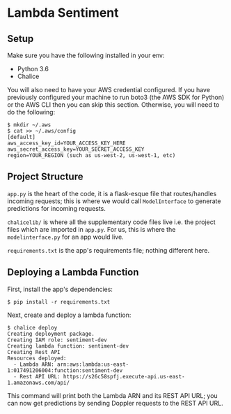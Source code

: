 # Lambda Sentiment

## Setup
Make sure you have the following installed in your env:
  * Python 3.6
  * Chalice

You will also need to have your AWS credential configured. If you have
previously configured your machine to run boto3 (the AWS SDK for Python) or the
AWS CLI then you can skip this section. Otherwise, you will need to do the
following:
```
$ mkdir ~/.aws
$ cat >> ~/.aws/config
[default]
aws_access_key_id=YOUR_ACCESS_KEY_HERE
aws_secret_access_key=YOUR_SECRET_ACCESS_KEY
region=YOUR_REGION (such as us-west-2, us-west-1, etc)
```

## Project Structure
`app.py` is the heart of the code, it is a flask-esque file that routes/handles
incoming requests; this is where we would call `ModelInterface` to generate
predictions for incoming requests.

`chalicelib/` is where all the supplementary code files live i.e. the project files
which are imported in `app.py`. For us, this is where the `modelinterface.py` for
an app would live.

`requirements.txt` is the app's requirements file; nothing different here.

## Deploying a Lambda Function
First, install the app's dependencies:
```
$ pip install -r requirements.txt
```

Next, create and deploy a lambda function:
```
$ chalice deploy
Creating deployment package.
Creating IAM role: sentiment-dev
Creating lambda function: sentiment-dev
Creating Rest API
Resources deployed:
  - Lambda ARN: arn:aws:lambda:us-east-1:017491206004:function:sentiment-dev
  - Rest API URL: https://s26c58spfj.execute-api.us-east-1.amazonaws.com/api/
```

This command will print both the Lambda ARN and its REST API URL; you can now
get predictions by sending Doppler requests to the REST API URL.
